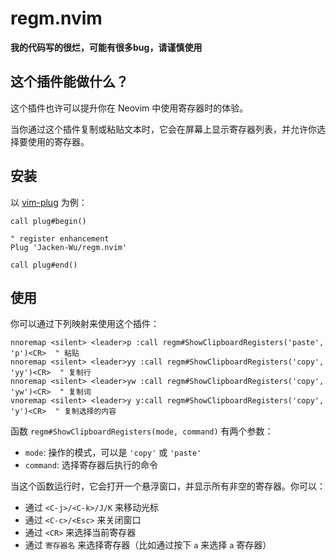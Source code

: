# regm.nvim

**我的代码写的很烂，可能有很多bug，请谨慎使用**

## 这个插件能做什么？

这个插件也许可以提升你在 Neovim 中使用寄存器时的体验。

当你通过这个插件复制或粘贴文本时，它会在屏幕上显示寄存器列表，并允许你选择要使用的寄存器。

## 安装

以 [vim-plug](https://github.com/junegunn/vim-plug) 为例：

```vim
call plug#begin()

" register enhancement
Plug 'Jacken-Wu/regm.nvim'

call plug#end()
```

## 使用

你可以通过下列映射来使用这个插件：

```vim
nnoremap <silent> <leader>p :call regm#ShowClipboardRegisters('paste', 'p')<CR>  " 粘贴
nnoremap <silent> <leader>yy :call regm#ShowClipboardRegisters('copy', 'yy')<CR>  " 复制行
nnoremap <silent> <leader>yw :call regm#ShowClipboardRegisters('copy', 'yw')<CR>  " 复制词
vnoremap <silent> <leader>y y:call regm#ShowClipboardRegisters('copy', 'y')<CR>  " 复制选择的内容
```

函数 `regm#ShowClipboardRegisters(mode, command)` 有两个参数：

- `mode`: 操作的模式，可以是 `'copy'` 或 `'paste'`
- `command`: 选择寄存器后执行的命令

当这个函数运行时，它会打开一个悬浮窗口，并显示所有非空的寄存器。你可以：

- 通过 `<C-j>/<C-k>/J/K` 来移动光标
- 通过 `<C-c>/<Esc>` 来关闭窗口
- 通过 `<CR>` 来选择当前寄存器
- 通过 `寄存器名` 来选择寄存器（比如通过按下 `a` 来选择 `a` 寄存器）

